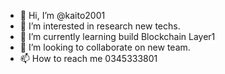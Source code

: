 - 👋 Hi, I’m @kaito2001
- 👀 I’m interested in research new techs.
- 🌱 I’m currently learning build Blockchain Layer1
- 💞️ I’m looking to collaborate on new team.
- 📫 How to reach me 0345333801

<!---
kaito2001/kaito2001 is a ✨ special ✨ repository because its `README.md` (this file) appears on your GitHub profile.
You can click the Preview link to take a look at your changes.
--->
